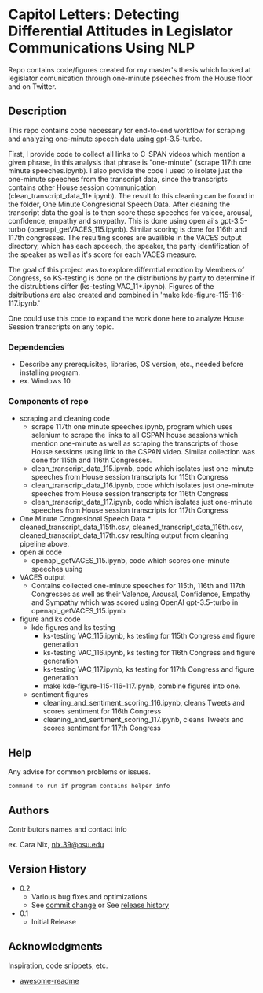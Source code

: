 # Capitol Letters: Detecting Differential Attitudes in Legislator Communications Using NLP

Repo contains code/figures created for my master's thesis which looked at legislator comunication through one-minute pseeches from the House floor and on Twitter. 

## Description

This repo contains code necessary for end-to-end workflow for scraping and analyzing one-minute speech data using gpt-3.5-turbo. 

First, I provide code to collect all links to C-SPAN videos which mention a given phrase, in this analysis that phrase is "one-minute" (scrape 117th one minute speeches.ipynb). I also provide the code I used to isolate just the one-minute speeches from the transcript data, since the transcripts contains other House session communication (clean_transcript_data_11*.ipynb). The result fo this cleaning can be found in the folder, One Minute Congresional Speech Data. After cleaning the transcript data the goal is to then  score these speeches for valece, arousal, confidence, empathy and smypathy. This is done using open ai's gpt-3.5-turbo (openapi_getVACES_115.ipynb). Similar scoring is done for 116th and 117th congresses. The resulting scores are availible in the VACES output directory, which has each spceech, the speaker, the party identification of the speaker as well as it's score for each VACES measure. 

The goal of this project was to explore differntial emotion by Members of Congress, so KS-testing is done on the distributions by party to determine if the distrubtions differ (ks-testing VAC_11*.ipynb). Figures of the dsitributions are also created and combined in 'make kde-figure-115-116-117.ipynb.' 


One could use this code to expand the work done here to analyze House Session transcripts on any topic. 


### Dependencies

* Describe any prerequisites, libraries, OS version, etc., needed before installing program.
* ex. Windows 10

### Components of repo

* scraping and cleaning code
     * scrape 117th one minute speeches.ipynb, program which uses selenium to scrape the links to all CSPAN house sessions which mention one-minute as well as scraping the transcripts of those House sessions using  link to the CSPAN video. Similar collection was done for 115th and 116th Congresses. 
     * clean_transcript_data_115.ipynb, code which isolates just one-minute speeches from House session transcripts for 115th Congress
     * clean_transcript_data_116.ipynb, code which isolates just one-minute speeches from House session transcripts for 116th Congress
     * clean_transcript_data_117.ipynb, code which isolates just one-minute speeches from House session transcripts for 117th Congress
* One Minute Congresional Speech Data
      * cleaned_transcript_data_115th.csv, cleaned_transcript_data_116th.csv, cleaned_transcript_data_117th.csv resulting output from cleaning pipeline above. 
* open ai code
     * openapi_getVACES_115.ipynb, code which scores one-minute speeches using 
* VACES output
     * Contains collected one-minute speeches for 115th, 116th and 117th Congresses as well as their Valence, Arousal, Confidence, Empathy and Sympathy which was scored using OpenAI                      gpt-3.5-turbo in openapi_getVACES_115.ipynb
* figure and ks code
    * kde figures and ks testing
         * ks-testing VAC_115.ipynb, ks testing for 115th Congress and figure generation
         * ks-testing VAC_116.ipynb, ks testing for 116th Congress and figure generation
         * ks-testing VAC_117.ipynb, ks testing for 117th Congress and figure generation
         * make kde-figure-115-116-117.ipynb, combine figures into one.
     * sentiment figures
          * cleaning_and_sentiment_scoring_116.ipynb, cleans Tweets and scores sentiment for 116th Congress
          * cleaning_and_sentiment_scoring_117.ipynb, cleans Tweets and scores sentiment for 117th Congress 

## Help

Any advise for common problems or issues.
```
command to run if program contains helper info
```

## Authors

Contributors names and contact info

ex. Cara Nix, nix.39@osu.edu 

## Version History

* 0.2
    * Various bug fixes and optimizations
    * See [commit change]() or See [release history]()
* 0.1
    * Initial Release


## Acknowledgments

Inspiration, code snippets, etc.
* [awesome-readme](https://github.com/matiassingers/awesome-readme)

